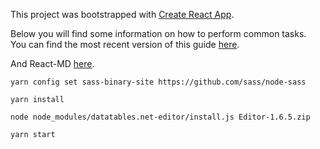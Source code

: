 This project was bootstrapped with [Create React App](https://github.com/facebookincubator/create-react-app).

Below you will find some information on how to perform common tasks.<br>
You can find the most recent version of this guide [here](https://github.com/facebookincubator/create-react-app/blob/master/packages/react-scripts/template/README.md).

And React-MD [here](https://react-md.mlaursen.com/getting-started/installation).
 
 
 ```yarn config set sass-binary-site https://github.com/sass/node-sass```

 ```yarn install``` 

 ```node node_modules/datatables.net-editor/install.js Editor-1.6.5.zip```

 ```yarn start```

